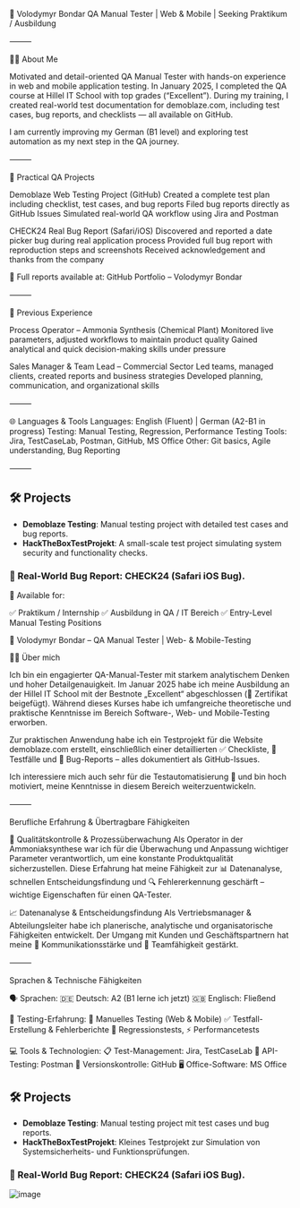 📛 Volodymyr Bondar
QA Manual Tester | Web & Mobile | Seeking Praktikum / Ausbildung

⸻

🧑‍💻 About Me

Motivated and detail-oriented QA Manual Tester with hands-on experience in web and mobile application testing. In January 2025, I completed the QA course at Hillel IT School with top grades (“Excellent”). During my training, I created real-world test documentation for demoblaze.com, including test cases, bug reports, and checklists — all available on GitHub.

I am currently improving my German (B1 level) and exploring test automation as my next step in the QA journey.

⸻

🧪 Practical QA Projects

Demoblaze Web Testing Project (GitHub)
	Created a complete test plan including checklist, test cases, and bug reports
	Filed bug reports directly as GitHub Issues
	Simulated real-world QA workflow using Jira and Postman

CHECK24 Real Bug Report (Safari/iOS)
	Discovered and reported a date picker bug during real application process
	Provided full bug report with reproduction steps and screenshots
	Received acknowledgement and thanks from the company

📎 Full reports available at:
GitHub Portfolio – Volodymyr Bondar

⸻

💼 Previous Experience

Process Operator – Ammonia Synthesis (Chemical Plant)
		Monitored live parameters, adjusted workflows to maintain product quality
		Gained analytical and quick decision-making skills under pressure

Sales Manager & Team Lead – Commercial Sector
		Led teams, managed clients, created reports and business strategies
		Developed planning, communication, and organizational skills

⸻

🌐 Languages & Tools
		Languages: English (Fluent) | German (A2-B1 in progress)
		Testing: Manual Testing, Regression, Performance Testing
		Tools: Jira, TestCaseLab, Postman, GitHub, MS Office
		Other: Git basics, Agile understanding, Bug Reporting

⸻
## 🛠️ Projects
- **Demoblaze Testing**: Manual testing project with detailed test cases and bug reports.
- **HackTheBoxTestProjekt**: A small-scale test project simulating system security and functionality checks.
### 🐞 Real-World Bug Report: CHECK24 (Safari iOS Bug).

📝 Available for:

✅ Praktikum / Internship
✅ Ausbildung in QA / IT Bereich
✅ Entry-Level Manual Testing Positions



📛 Volodymyr Bondar – QA Manual Tester | Web- & Mobile-Testing

🧑‍💻 Über mich

Ich bin ein engagierter QA-Manual-Tester mit starkem analytischem Denken und hoher Detailgenauigkeit. Im Januar 2025 habe ich meine Ausbildung an der Hillel IT School mit der Bestnote „Excellent“ abgeschlossen (📎 Zertifikat beigefügt). Während dieses Kurses habe ich umfangreiche theoretische und praktische Kenntnisse im Bereich Software-, Web- und Mobile-Testing erworben.

Zur praktischen Anwendung habe ich ein Testprojekt für die Website demoblaze.com erstellt, einschließlich einer detaillierten ✅ Checkliste, 🧪 Testfälle und 🐞 Bug-Reports – alles dokumentiert als GitHub-Issues.

Ich interessiere mich auch sehr für die Testautomatisierung 🤖 und bin hoch motiviert, meine Kenntnisse in diesem Bereich weiterzuentwickeln.

⸻

Berufliche Erfahrung & Übertragbare Fähigkeiten

🧩 Qualitätskontrolle & Prozessüberwachung
Als Operator in der Ammoniaksynthese war ich für die Überwachung und Anpassung wichtiger Parameter verantwortlich, um eine konstante Produktqualität sicherzustellen. Diese Erfahrung hat meine Fähigkeit zur 📊 Datenanalyse, schnellen Entscheidungsfindung und 🔍 Fehlererkennung geschärft – wichtige Eigenschaften für einen QA-Tester.

📈 Datenanalyse & Entscheidungsfindung
Als Vertriebsmanager & Abteilungsleiter habe ich planerische, analytische und organisatorische Fähigkeiten entwickelt. Der Umgang mit Kunden und Geschäftspartnern hat meine 💬 Kommunikationsstärke und 🤝 Teamfähigkeit gestärkt.

⸻

Sprachen & Technische Fähigkeiten

🗣️ Sprachen:
		🇩🇪 Deutsch: A2 (B1 lerne ich jetzt)
		🇬🇧 Englisch: Fließend

🔧 Testing-Erfahrung:
		🧪 Manuelles Testing (Web & Mobile)
		✅ Testfall-Erstellung & Fehlerberichte
		🔁 Regressionstests, ⚡ Performancetests

💻 Tools & Technologien:
		📋 Test-Management: Jira, TestCaseLab
		🔌 API-Testing: Postman
		🔂 Versionskontrolle: GitHub
		🖥️ Office-Software: MS Office

## 🛠️ Projects
- **Demoblaze Testing**: Manual testing project mit test cases und bug reports.
- **HackTheBoxTestProjekt**: Kleines Testprojekt zur Simulation von System­sicherheits- und Funktionsprüfungen.
### 🐞 Real-World Bug Report: CHECK24 (Safari iOS Bug).


![image](https://github.com/user-attachments/assets/30718428-77da-462f-9087-5e5e80313dbb)


